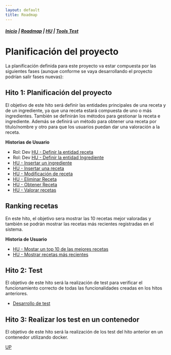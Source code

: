 ```yaml
---
layout: default
title: Roadmap
---
```


##### [Inicio](./) | [Roadmap](./Roadmap.html) | [HU](./hu.html) | [Tools Test](./aserciones_sis_pruebas.html)


# Planificación del proyecto
<!-- {: .no_toc }

<details open markdown="block">
  <summary>
    Tabla de contenidos
  </summary>
  {: .text-delta }
1. TOC
{:toc}
</details> -->


La planificación definida para este proyecto va estar compuesta por las siguientes fases (aunque conforme se vaya desarrollando el proyecto podrían salir fases nuevas):


## Hito 1: Planificación del proyecto

El objetivo de este hito será definir las entidades principales de una receta y de un ingrediente, ya que una receta estará compuesta de uno o más ingredientes. También se definirán los métodos para gestionar la receta e ingrediente. Además se definirá un método para obtener una receta por titulo/nombre y otro para que los usuarios puedan dar una valoración a la receta.

**Historias de Usuario**

* Rol: Dev [HU - Definir la entidad receta](https://github.com/cr13/RecetaCoctel/issues/22)
* Rol: Dev [HU - Definir la entidad Ingrediente](https://github.com/cr13/RecetaCoctel/issues/21)
* [HU - Insertar un ingrediente](https://github.com/cr13/RecetaCoctel/issues/24)
* [HU - Insertar una receta](https://github.com/cr13/RecetaCoctel/issues/6)
* [HU - Modificación de receta](https://github.com/cr13/RecetaCoctel/issues/7)
* [HU - Eliminar Receta](https://github.com/cr13/RecetaCoctel/issues/8)
* [HU - Obtener Receta](https://github.com/cr13/RecetaCoctel/issues/5)
* [HU - Valorar recetas](https://github.com/cr13/RecetaCoctel/issues/9)

## Ranking recetas

En este hito, el objetivo sera mostrar las 10 recetas mejor valoradas y también se podrán mostrar las recetas más recientes registradas en el sistema. 

**Historia de Usuario**

* [HU - Mostar un top 10 de las mejores recetas](https://github.com/cr13/RecetaCoctel/issues/10)
* [HU - Mostrar recetas más recientes](https://github.com/cr13/RecetaCoctel/issues/11)


## Hito 2: Test

El objetivo de este hito será la realización de test para verificar el funcionamiento correcto de todas las funcionalidades creadas en los hitos anteriores.

* [Desarrollo de test](https://github.com/cr13/RecetaCoctel/issues/15)

## Hito 3: Realizar los test en un contenedor

El objetivo de este hito será la realización de los test del hito anterior en un contenedor utilizando docker.


[UP](./Roadmap.html)